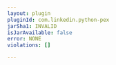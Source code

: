 ```yaml
---
layout: plugin
pluginId: com.linkedin.python-pex
jarSha1: INVALID
isJarAvailable: false
error: NONE
violations: []

---
```


